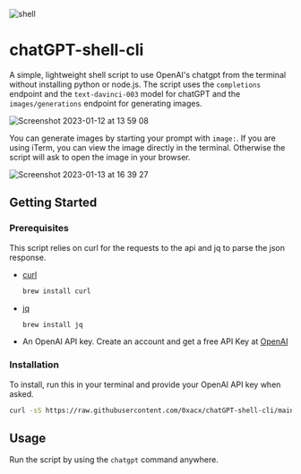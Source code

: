 ![shell](https://user-images.githubusercontent.com/99351112/207697723-a3fabc0b-f067-4f83-96fd-1f7225a0bb38.svg)

# chatGPT-shell-cli 

A simple, lightweight shell script to use OpenAI's chatgpt from the terminal without installing python or node.js. 
The script uses the `completions` endpoint and the `text-davinci-003` model for chatGPT and the `images/generations` endpoint for generating images.

![Screenshot 2023-01-12 at 13 59 08](https://user-images.githubusercontent.com/99351112/212061157-bc92e221-ad29-46b7-a0a8-c2735a09449d.png)

You can generate images by starting your prompt with `image:`. If you are using iTerm, you can view the image directly in the terminal. Otherwise the script will ask to open the image in your browser.

![Screenshot 2023-01-13 at 16 39 27](https://user-images.githubusercontent.com/99351112/212346562-ea568cce-2ca2-4b03-9ebc-ece8902c923d.png)

## Getting Started

### Prerequisites

This script relies on curl for the requests to the api and jq to parse the json response.

* [curl](https://www.curl.se)
  ```sh
  brew install curl
  ```
* [jq](https://stedolan.github.io/jq/)
  ```sh
  brew install jq
  ```
* An OpenAI API key. Create an account and get a free API Key at [OpenAI](https://beta.openai.com/account/api-keys)

### Installation

   To install, run this in your terminal and provide your OpenAI API key when asked.
   
   ```sh
   curl -sS https://raw.githubusercontent.com/0xacx/chatGPT-shell-cli/main/install.sh | sudo -E bash
   ```
   
<!-- USAGE EXAMPLES -->
## Usage

  Run the script by using the `chatgpt` command anywhere.

